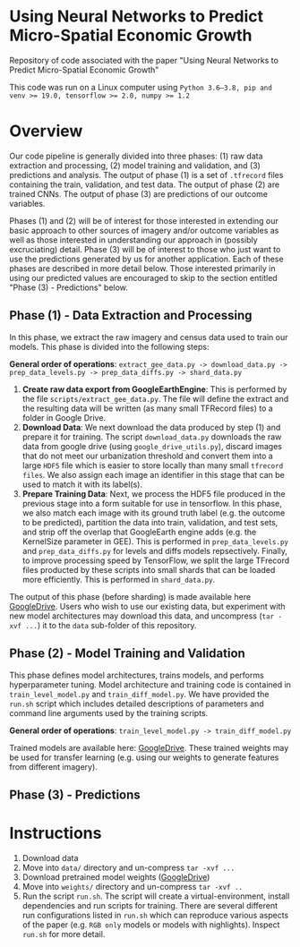 # Using Neural Networks to Predict Micro-Spatial Economic Growth
Repository of code associated with the paper "Using Neural Networks to Predict Micro-Spatial Economic Growth"

This code was run on a Linux computer using `Python 3.6–3.8, pip and venv >= 19.0, tensorflow >= 2.0, numpy >= 1.2`

# Overview

Our code pipeline is generally divided into three phases: (1) raw data extraction and processing, (2) model training and validation, and (3) predictions and analysis. The output of phase (1) is a set of `.tfrecord` files containing the train, validation, and test data. The output of phase (2) are trained CNNs. The output of phase (3) are predictions of our outcome variables.

Phases (1) and (2) will be of interest for those interested in extending our basic approach to other sources of imagery and/or outcome variables as well as those interested in understanding our approach in (possibly excruciating) detail. Phase (3) will be of interest to those who just want to use the predictions generated by us for another application. Each of these phases are described in more detail below. Those interested primarily in using our predicted values are encouraged to skip to the section entitled "Phase (3) - Predictions" below.

## Phase (1) - Data Extraction and Processing

In this phase, we extract the raw imagery and census data used to train our models. This phase is divided into the following steps:

**General order of operations**: `extract_gee_data.py -> download_data.py -> prep_data_levels.py -> prep_data_diffs.py -> shard_data.py`

1. **Create raw data export from GoogleEarthEngine**: This is performed by the file `scripts/extract_gee_data.py`. The file will define the extract and the resulting data will be written (as many small TFRecord files) to a folder in Google Drive.
2. **Download Data**: We next download the data produced by step (1) and prepare it for training. The script `download_data.py` downloads the raw data from google drive (using `google_drive_utils.py`), discard images that do not meet our urbanization threshold and convert them into a large `HDF5` file which is easier to store locally than many small `tfrecord files`. We also assign each image an identifier in this stage that can be used to match it with its label(s).
3. **Prepare Training Data**: Next, we process the HDF5 file produced in the previous stage into a form suitable for use in tensorflow. In this phase, we also match each image with its ground truth label (e.g. the outcome to be predicted), partition the data into train, validation, and test sets, and strip off the overlap that GoogleEarth engine adds (e.g. the KernelSize parameter in GEE). This is performed in `prep_data_levels.py` and `prep_data_diffs.py` for levels and diffs models repsectively. Finally, to improve processing speed by TensorFlow, we split the large TFrecord files producted by these scripts into small shards that can be loaded more efficiently. This is performed in `shard_data.py`.

The output of this phase (before sharding) is made available here [GoogleDrive](https://drive.google.com/drive/folders/1MnyQddPAzGWjZrHXlErNDfbJv9dMhr_I?usp=sharing). Users who wish to use our existing data, but experiment with new model architectures may download this data, and uncompress (`tar -xvf ...`) it to the `data` sub-folder of this repository.

## Phase (2) - Model Training and Validation

This phase defines model architectures, trains models, and performs hyperparameter tuning. Model architecture and training code is contained in `train_level_model.py` and `train_diff_model.py`. We have provided the `run.sh` script which includes detailed descriptions of parameters and command line arguments used by the training scripts.

**General order of operations**: `train_level_model.py -> train_diff_model.py`

Trained models are available here: [GoogleDrive](https://drive.google.com/drive/folders/1n8znM2_A3Q6RLhVRxgU1HBW8FG_g6ndY?usp=sharing). These trained weights may be used for transfer learning (e.g. using our weights to generate features from different imagery).

## Phase (3) - Predictions

# Instructions
1. Download data 
2. Move into `data/` directory and un-compress `tar -xvf ...`
3. Download pretrained model weights ([GoogleDrive](https://drive.google.com/drive/folders/1n8znM2_A3Q6RLhVRxgU1HBW8FG_g6ndY?usp=sharing))
4. Move into `weights/` directory and un-compress `tar -xvf ..`
5. Run the script `run.sh`. The script will create a virtual-environment, install dependencies and run scripts for training. There are several different run configurations listed in `run.sh` which can reproduce various aspects of the paper (e.g. `RGB only` models or models with nighlights). Inspect `run.sh` for more detail.
